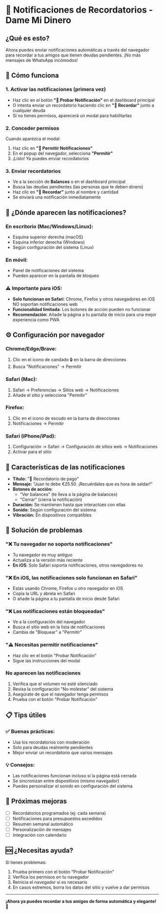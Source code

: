 # 🔔 Notificaciones de Recordatorios - Dame Mi Dinero

## ¿Qué es esto?

Ahora puedes enviar notificaciones automáticas a través del navegador para recordar a tus amigos que tienen deudas pendientes. ¡No más mensajes de WhatsApp incómodos!

## 🎯 Cómo funciona

### 1. Activar las notificaciones (primera vez)
- Haz clic en el botón **"🔔 Probar Notificación"** en el dashboard principal
- O intenta enviar un recordatorio haciendo clic en **"💌 Recordar"** junto a cualquier deuda
- Si no tienes permisos, aparecerá un modal para habilitarlas

### 2. Conceder permisos
Cuando aparezca el modal:
1. Haz clic en **"🔔 Permitir Notificaciones"**
2. En el popup del navegador, selecciona **"Permitir"**
3. ¡Listo! Ya puedes enviar recordatorios

### 3. Enviar recordatorios
- Ve a la sección de **Balances** o en el dashboard principal
- Busca las deudas pendientes (las personas que te deben dinero)
- Haz clic en **"💌 Recordar"** junto al nombre y cantidad
- Se enviará una notificación inmediatamente

## 📱 ¿Dónde aparecen las notificaciones?

### En escritorio (Mac/Windows/Linux):
- Esquina superior derecha (macOS)
- Esquina inferior derecha (Windows)
- Según configuración del sistema (Linux)

### En móvil:
- Panel de notificaciones del sistema
- Pueden aparecer en la pantalla de bloqueo

### ⚠️ **Importante para iOS:**
- **Solo funcionan en Safari**: Chrome, Firefox y otros navegadores en iOS NO soportan notificaciones web
- **Funcionalidad limitada**: Los botones de acción pueden no funcionar
- **Recomendación**: Añade la página a tu pantalla de inicio para una mejor experiencia como PWA

## ⚙️ Configuración por navegador

### Chrome/Edge/Brave:
1. Clic en el icono de candado 🔒 en la barra de direcciones
2. Busca "Notificaciones" → Permitir

### Safari (Mac):
1. Safari → Preferencias → Sitios web → Notificaciones
2. Añade el sitio y selecciona "Permitir"

### Firefox:
1. Clic en el icono de escudo en la barra de direcciones
2. Notificaciones → Permitir

### Safari (iPhone/iPad):
1. Configuración → Safari → Configuración de sitios web → Notificaciones
2. Activar para el sitio

## 🎨 Características de las notificaciones

- **Título:** "💌 Recordatorio de pago"
- **Mensaje:** "Juan te debe €25.50. ¡Recuérdales que es hora de saldar!"
- **Botones de acción:** 
  - "Ver balances" (te lleva a la página de balances)
  - "Cerrar" (cierra la notificación)
- **Duración:** Se mantienen hasta que interactúes con ellas
- **Sonido:** Según configuración del sistema
- **Vibración:** En dispositivos compatibles

## 🔧 Solución de problemas

### "❌ Tu navegador no soporta notificaciones"

- Tu navegador es muy antiguo
- Actualiza a la versión más reciente
- **En iOS**: Solo Safari soporta notificaciones, otros navegadores no

### "❌ En iOS, las notificaciones solo funcionan en Safari"

- Estás usando Chrome, Firefox u otro navegador en iOS
- Copia la URL y ábrela en Safari
- O añade la página a tu pantalla de inicio desde Safari

### "❌ Las notificaciones están bloqueadas"

- Ve a la configuración del navegador
- Busca el sitio web en la lista de notificaciones
- Cambia de "Bloquear" a "Permitir"

### "⚠️ Necesitas permitir notificaciones"

- Haz clic en el botón "Probar Notificación"
- Sigue las instrucciones del modal

### No aparecen las notificaciones
1. Verifica que el volumen no esté silenciado
2. Revisa la configuración "No molestar" del sistema
3. Asegúrate de que el navegador tenga permisos
4. Prueba con el botón "Probar Notificación"

## 📋 Tips útiles

### ✅ Buenas prácticas:
- Usa los recordatorios con moderación
- Solo para deudas realmente pendientes
- Mejor enviar un recordatorio que varios mensajes

### 💡 Consejos:
- Las notificaciones funcionan incluso si la página está cerrada
- Se sincronizan entre dispositivos (mismo navegador)
- Puedes personalizar el sonido en configuración del sistema

## 🚀 Próximas mejoras

- [ ] Recordatorios programados (ej: cada semana)
- [ ] Notificaciones para presupuestos excedidos
- [ ] Resumen semanal automático
- [ ] Personalización de mensajes
- [ ] Integración con calendario

## 🆘 ¿Necesitas ayuda?

Si tienes problemas:
1. Prueba primero con el botón "Probar Notificación"
2. Verifica los permisos en tu navegador
3. Reinicia el navegador si es necesario
4. En casos extremos, borra los datos del sitio y vuelve a dar permisos

---

**¡Ahora ya puedes recordar a tus amigos de forma automática y elegante! 🎉**
